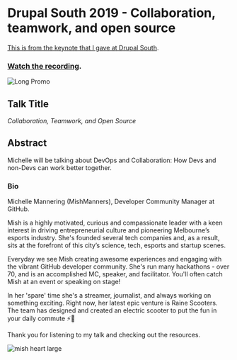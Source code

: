 # Drupal South 2019 - Collaboration, teamwork, and open source

[This is from the keynote that I gave at Drupal South](https://drupalsouth.org/events/drupalsouth-hobart-2019/sessions/skpr-keynote-michelle-mannering).

### [Watch the recording](https://youtu.be/XbwdhgBiCGQ).

![Long Promo](https://user-images.githubusercontent.com/36594527/203936040-683bcd56-4772-4351-b7af-4ff4ab489520.png)

## Talk Title

_Collaboration, Teamwork, and Open Source_

## Abstract

Michelle will be talking about DevOps and Collaboration: How Devs and non-Devs can work better together.

### Bio

Michelle Mannering (MishManners), Developer Community Manager at GitHub.

Mish is a highly motivated, curious and compassionate leader with a keen interest in driving entrepreneurial culture and pioneering Melbourne’s esports industry. She's founded several tech companies and, as a result, sits at the forefront of this city’s science, tech, esports and startup scenes.

Everyday we see Mish creating awesome experiences and engaging with the vibrant GitHub developer community. She's run many hackathons - over 70, and is an accomplished MC, speaker, and facilitator. You'll often catch Mish at an event or speaking on stage!

In her 'spare' time she's a streamer, journalist, and always working on something exciting. Right now, her latest epic venture is Raine Scooters. The team has designed and created an electric scooter to put the fun in your daily commute ⚡🛴

Thank you for listening to my talk and checking out the resources.

![mish heart large](https://user-images.githubusercontent.com/36594527/195619762-82827b2e-bfdd-49b6-b8df-5b9e15f4f044.png)
